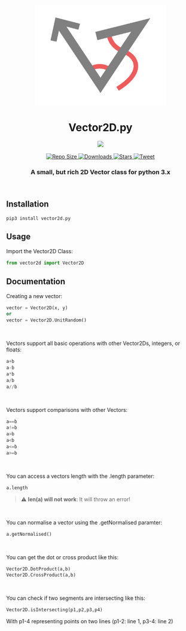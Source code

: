 <p align="center">
   <img src="https://github.com/oxi-dev0/vector2d.py/blob/main/Images/logo.png?raw=true" width=350>
</p>

<h1 align="center"> Vector2D.py </h2>
<p align="center">
    <a href="https://pypi.org/project/vector2d.py/">
        <img src="https://badgen.net/pypi/v/vector2d.py/">
    </a>
</p>
<p align="center">
    <a href="#">
        <img src="https://img.shields.io/github/repo-size/oxi-dev0/Vector2D.py" alt="Repo Size">
    </a>
    <a href="https://pypi.org/project/vector2d.py/">
        <img src="https://img.shields.io/github/downloads/oxi-dev0/vector2d.py/total" alt="Downloads">
    </a>
    <a href="#">
        <img src="https://img.shields.io/github/stars/oxi-dev0/vector2d.py" alt="Stars">
    </a>
    <a href="Look%20at%20this%20simple%20Vector2D%20Class%20for%20python%21%20https%3A%2F%2Fgithub.com%2Foxi-dev0%2Fvector2d.py">
      <img src="https://img.shields.io/twitter/url?style=social&url=https%3A%2F%2Fgithub.com%2Foxi-dev0%2Fvector2d.py" alt="Tweet">
    </a>
</p>

<h3 align="center"> A small, but rich 2D Vector class for python 3.x</h3>
<br>
<h2> Installation </h2>

```
pip3 install vector2d.py
```

<h2> Usage </h2>

Import the Vector2D Class:
```python
from vector2d import Vector2D
```

<h2> Documentation </h2>

Creating a new vector:
```python
vector = Vector2D(x, y)
or
vector = Vector2D.UnitRandom()
```

<br>

Vectors support all basic operations with other Vector2Ds, integers, or floats:
```python
a+b
a-b
a*b
a/b
a//b
```
<br>

Vectors support comparisons with other Vectors:
```python
a==b
a!=b
a>b
a<b
a<=b
a>=b
```
<br>

You can access a vectors length with the .length parameter:
```python
a.length
```
> :warning: **len(a) will not work**: It will throw an error!

<br>

You can normalise a vector using the .getNormalised paramter:
```python
a.getNormalised()
```

<br>

You can get the dot or cross product like this:
```python
Vector2D.DotProduct(a,b)
Vector2D.CrossProduct(a,b)
```

<br>

You can check if two segments are intersecting like this:
```python
Vector2D.isIntersecting(p1,p2,p3,p4)
```
With p1-4 representing points on two lines (p1-2: line 1, p3-4: line 2)
